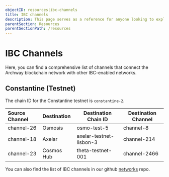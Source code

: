 ```yaml
---
objectID: resources|ibc-channels
title: IBC channels
description: This page serves as a reference for anyone looking to explore the various IBC channels that connect the Archway network to other networks.
parentSection: Resources
parentSectionPath: /resources
---
```


# IBC Channels

Here, you can find a comprehensive list of channels that connect the Archway blockchain network with other IBC-enabled networks.

## Constantine (Testnet)

The chain ID for the Constantine testnet is `constantine-2`.

| **Source Channel** | **Destination** | **Destination Chain ID**     | **Destination Channel** |
| :----------------- |:----------------|------------------------------|-------------------------|
| channel-26         | Osmosis         | osmo-test-5                  | channel-8               |
| channel-18         | Axelar          | axelar-testnet-lisbon-3      | channel-214             |
| channel-23         | Cosmos Hub      | theta-testnet-001            | channel-2466            |

You can also find the list of IBC channels in our github <a href="https://github.com/archway-network/networks/tree/main/_IBC" target="_blank" >networks</a> repo.
